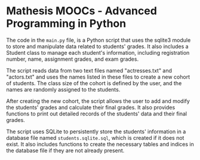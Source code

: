 
# Mathesis MOOCs - Advanced Programming in Python

The code in the `main.py` file, is a Python script that uses the sqlite3 module to store and manipulate data related to students' grades. It also includes a Student class to manage each student's information, including registration number, name, assignment grades, and exam grades.

The script reads data from two text files named "actresses.txt" and "actors.txt" and uses the names listed in these files to create a new cohort of students. The class size of the cohort is defined by the user, and the names are randomly assigned to the students.

After creating the new cohort, the script allows the user to add and modify the students' grades and calculate their final grades. It also provides functions to print out detailed records of the students' data and their final grades.

The script uses SQLite to persistently store the students' information in a database file named `students.sqlite.sql`, which is created if it does not exist. It also includes functions to create the necessary tables and indices in the database file if they are not already present.

